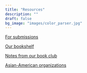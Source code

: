 ```yaml
---
title: "Resources"
description: ""
draft: false
bg_image: "images/color_parser.jpg"
---
```


[For submissions](https://drive.google.com/drive/folders/1_zsm2GjuAIxTC6U1I2bYiNB3BIS_7TZj?usp=sharing)

[Our bookshelf](#)

[Notes from our book club](#)

[Asian-American organizations](#)


